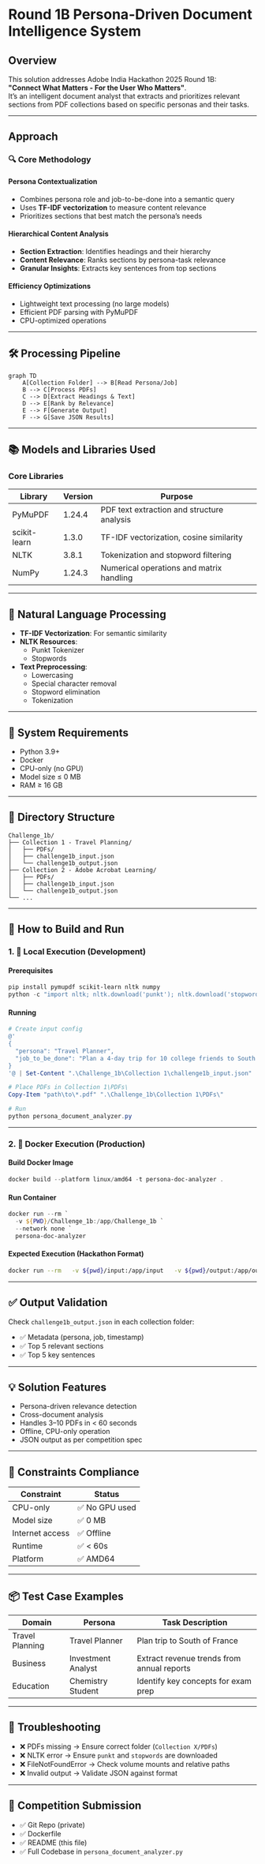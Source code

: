 
# Round 1B Persona-Driven Document Intelligence System

## Overview
This solution addresses Adobe India Hackathon 2025 Round 1B:  
**"Connect What Matters - For the User Who Matters"**.  
It’s an intelligent document analyst that extracts and prioritizes relevant sections from PDF collections based on specific personas and their tasks.

---

## Approach

### 🔍 Core Methodology

#### Persona Contextualization
- Combines persona role and job-to-be-done into a semantic query
- Uses **TF-IDF vectorization** to measure content relevance
- Prioritizes sections that best match the persona’s needs

#### Hierarchical Content Analysis
- **Section Extraction**: Identifies headings and their hierarchy
- **Content Relevance**: Ranks sections by persona-task relevance
- **Granular Insights**: Extracts key sentences from top sections

#### Efficiency Optimizations
- Lightweight text processing (no large models)
- Efficient PDF parsing with PyMuPDF
- CPU-optimized operations

---

## 🛠️ Processing Pipeline

```mermaid
graph TD
    A[Collection Folder] --> B[Read Persona/Job]
    B --> C[Process PDFs]
    C --> D[Extract Headings & Text]
    D --> E[Rank by Relevance]
    E --> F[Generate Output]
    F --> G[Save JSON Results]
```

---

## 📚 Models and Libraries Used

### Core Libraries

| Library        | Version | Purpose                                      |
|----------------|---------|----------------------------------------------|
| PyMuPDF        | 1.24.4  | PDF text extraction and structure analysis   |
| scikit-learn   | 1.3.0   | TF-IDF vectorization, cosine similarity      |
| NLTK           | 3.8.1   | Tokenization and stopword filtering          |
| NumPy          | 1.24.3  | Numerical operations and matrix handling     |

---

## 🧠 Natural Language Processing

- **TF-IDF Vectorization**: For semantic similarity
- **NLTK Resources**:
  - Punkt Tokenizer
  - Stopwords
- **Text Preprocessing**:
  - Lowercasing
  - Special character removal
  - Stopword elimination
  - Tokenization

---

## 🧰 System Requirements

- Python 3.9+
- Docker
- CPU-only (no GPU)
- Model size ≤ 0 MB
- RAM ≥ 16 GB

---

## 📁 Directory Structure

```
Challenge_1b/
├── Collection 1 - Travel Planning/
│   ├── PDFs/
│   ├── challenge1b_input.json
│   └── challenge1b_output.json
├── Collection 2 - Adobe Acrobat Learning/
│   ├── PDFs/
│   ├── challenge1b_input.json
│   └── challenge1b_output.json
└── ...
```

---

## 🚀 How to Build and Run

### 1. 🔧 Local Execution (Development)

#### Prerequisites

```powershell
pip install pymupdf scikit-learn nltk numpy
python -c "import nltk; nltk.download('punkt'); nltk.download('stopwords')"
```

#### Running

```powershell
# Create input config
@'
{
  "persona": "Travel Planner",
  "job_to_be_done": "Plan a 4-day trip for 10 college friends to South of France"
}
'@ | Set-Content ".\Challenge_1b\Collection 1\challenge1b_input.json"

# Place PDFs in Collection 1\PDFs\
Copy-Item "path\to\*.pdf" ".\Challenge_1b\Collection 1\PDFs\"

# Run
python persona_document_analyzer.py
```

---

### 2. 🐳 Docker Execution (Production)

#### Build Docker Image

```powershell
docker build --platform linux/amd64 -t persona-doc-analyzer .
```

#### Run Container

```powershell
docker run --rm `
  -v ${PWD}/Challenge_1b:/app/Challenge_1b `
  --network none `
  persona-doc-analyzer
```

#### Expected Execution (Hackathon Format)

```bash
docker run --rm   -v ${pwd}/input:/app/input   -v ${pwd}/output:/app/output   --network none   mysolutionname:somerandomidentifier
```

---

## ✅ Output Validation

Check `challenge1b_output.json` in each collection folder:

- ✅ Metadata (persona, job, timestamp)
- ✅ Top 5 relevant sections
- ✅ Top 5 key sentences

---

## 💡 Solution Features

- Persona-driven relevance detection
- Cross-document analysis
- Handles 3–10 PDFs in < 60 seconds
- Offline, CPU-only operation
- JSON output as per competition spec

---

## 📌 Constraints Compliance

| Constraint           | Status         |
|----------------------|----------------|
| CPU-only             | ✅ No GPU used |
| Model size           | ✅ 0 MB         |
| Internet access      | ✅ Offline      |
| Runtime              | ✅ < 60s        |
| Platform             | ✅ AMD64        |

---

## 📦 Test Case Examples

| Domain            | Persona             | Task Description                                 |
|------------------|----------------------|--------------------------------------------------|
| Travel Planning  | Travel Planner       | Plan trip to South of France                     |
| Business         | Investment Analyst   | Extract revenue trends from annual reports       |
| Education        | Chemistry Student    | Identify key concepts for exam prep              |

---

## 🧯 Troubleshooting

- ❌ PDFs missing → Ensure correct folder (`Collection X/PDFs`)
- ❌ NLTK error → Ensure `punkt` and `stopwords` are downloaded
- ❌ FileNotFoundError → Check volume mounts and relative paths
- ❌ Invalid output → Validate JSON against format

---

## 🚀 Competition Submission

- ✅ Git Repo (private)
- ✅ Dockerfile
- ✅ README (this file)
- ✅ Full Codebase in `persona_document_analyzer.py`


